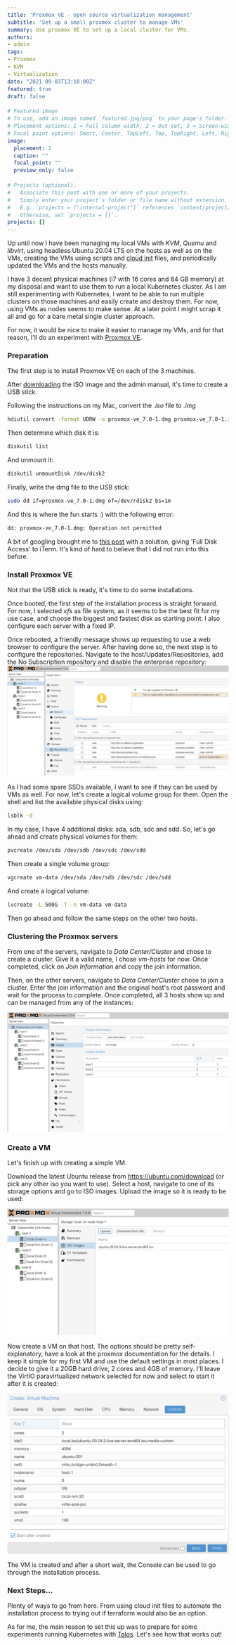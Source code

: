```yaml
---
title: 'Proxmox VE - open source virtualization management'
subtitle: 'Set up a small proxmox cluster to manage VMs'
summary: Use proxmox VE to set up a local cluster for VMs.
authors:
- admin
tags:
- Proxmox
- KVM
- Virtualization
date: "2021-09-03T13:10:00Z"
featured: true
draft: false

# Featured image
# To use, add an image named `featured.jpg/png` to your page's folder.
# Placement options: 1 = Full column width, 2 = Out-set, 3 = Screen-width
# Focal point options: Smart, Center, TopLeft, Top, TopRight, Left, Right, BottomLeft, Bottom, BottomRight
image:
  placement: 2
  caption: ""
  focal_point: ""
  preview_only: false

# Projects (optional).
#   Associate this post with one or more of your projects.
#   Simply enter your project's folder or file name without extension.
#   E.g. `projects = ["internal-project"]` references `content/project/deep-learning/index.md`.
#   Otherwise, set `projects = []`.
projects: []
---
```


Up until now I have been managing my local VMs with *KVM*, *Quemu* and *libvirt*, using headless Ubuntu 20.04 LTS on the hosts as well as on the VMs,
creating the VMs using scripts and [cloud init](https://cloudinit.readthedocs.io/en/latest/) files, and periodically updated the VMs and the hosts manually.

I have 3 decent physical machines (i7 with 16 cores and 64 GB memory) at my disposal and want to use them to run a local Kubernetes cluster. As I am still experimenting with Kubernetes, I want to be able to run multiple clusters on those machines and easily create and destroy them. For now, using VMs as nodes seems to make sense. At a later point I might scrap it all and go for a bare metal single cluster approach.

For now, it would be nice to make it easier to manage my VMs, and for that reason, I'll do an experiment with [Proxmox VE](https://www.proxmox.com/en/proxmox-ve).

### Preparation

The first step is to install Proxmox VE on each of the 3 machines.

After [downloading](https://www.proxmox.com/en/downloads) the ISO image and the admin manual, it's time to create a USB stick.

Following the instructions on my Mac, convert the *.iso* file to *.img*
```bash
hdiutil convert -format UDRW -o proxmox-ve_7.0-1.dmg proxmox-ve_7.0-1.iso
```

Then determine which disk it is:
```bash
diskutil list
```

And unmount it:
```bash
diskutil unmountDisk /dev/disk2
```

Finally, write the dmg file to the USB stick:
```bash
sudo dd if=proxmox-ve_7.0-1.dmg of=/dev/rdisk2 bs=1m
```
And this is where the fun starts :) with the following error:
```bash
dd: proxmox-ve_7.0-1.dmg: Operation not permitted
```

A bit of googling brought me to [this post](https://osxdaily.com/2018/10/09/fix-operation-not-permitted-terminal-error-macos/) with a solution, giving 'Full Disk Access' to iTerm. It's kind of hard to believe that I did not run into this before.


### Install Proxmox VE

Not that the USB stick is ready, it's time to do some installations.

Once booted, the first step of the installation process is straight forward. For now, I selected *xfs* as file system, as it seems to be the best fit for my use case, and choose the biggest and fastest disk as starting point. I also configure each server with a fixed IP.

Once rebooted, a friendly message shows up requesting to use a web browser to configure the server. After having done so, the next step is to configure the repositories. Navigate to the host/Updates/Repositories, add the No Subscription repository and disable the enterprise repository:
![image](./repositories.png "Repositories")

As I had some spare SSDs available, I want to see if they can be used by VMs as well. For now, let's create a logical volume group for them.
Open the shell and list the available physical disks using:
```bash
lsblk -d
```
In my case, I have 4 additional disks: sda, sdb, sdc and sdd.
So, let's go ahead and create physical volumes for them:
```bash
pvcreate /dev/sda /dev/sdb /dev/sdc /dev/sdd
```
Then create a single volume group:
```bash
vgcreate vm-data /dev/sda /dev/sdb /dev/sdc /dev/sdd
```
And create a logical volume:
```bash
lvcreate -L 500G -T -n vm-data vm-data
```
Then go ahead and follow the same steps on the other two hosts.

### Clustering the Proxmox servers

From one of the servers, navigate to *Data Center/Cluster* and chose to create a cluster. Give it a valid name, I chose *vm-hosts* for now.
Once completed, click on *Join Information* and copy the join information.

Then, on the other servers, navigate to *Data Center/Cluster* chose to join a cluster. Enter the join information and the original host's root password and wait for the process to complete. Once completed, all 3 hosts show up and can be managed from any of the instances:

![image](./cluster.png "Cluster Overview")

### Create a VM

Let's finish up with creating a simple VM.

Download the latest Ubuntu release from https://ubuntu.com/download (or pick any other iso you want to use). Select a host, navigate to one of its storage options and go to ISO images. Upload the image so it is ready to be used:

![image](./uploaded-iso.png "Uploaded ISO Image")

Now create a VM on that host. The options should be pretty self-explanatory, have a look at the proxmox documentation for the details. I keep it simple for my first VM and use the default settings in most places. I decide to give it a 20GB hard drive, 2 cores and 4GB of memory. I'll leave the VirtIO paravirtualized network selected for now and select to start it after it is created:

![image](./first-vm-spec.png "VM Specification")

The VM is created and after a short wait, the Console can be used to go through the installation process.

### Next Steps...

Plenty of ways to go from here. From using cloud init files to automate the installation process to trying out if terraform would also be an option.

As for me, the main reason to set this up was to prepare for some experiments running Kubernetes with [Talos](https://www.talos-systems.com/). Let's see how that works out!